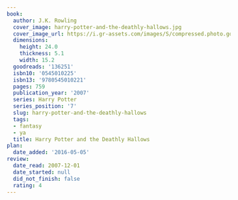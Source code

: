 ```yaml
---
book:
  author: J.K. Rowling
  cover_image: harry-potter-and-the-deathly-hallows.jpg
  cover_image_url: https://i.gr-assets.com/images/S/compressed.photo.goodreads.com/books/1474171184l/136251._SX98_.jpg
  dimensions:
    height: 24.0
    thickness: 5.1
    width: 15.2
  goodreads: '136251'
  isbn10: '0545010225'
  isbn13: '9780545010221'
  pages: 759
  publication_year: '2007'
  series: Harry Potter
  series_position: '7'
  slug: harry-potter-and-the-deathly-hallows
  tags:
  - fantasy
  - ya
  title: Harry Potter and the Deathly Hallows
plan:
  date_added: '2016-05-05'
review:
  date_read: 2007-12-01
  date_started: null
  did_not_finish: false
  rating: 4
---
```

